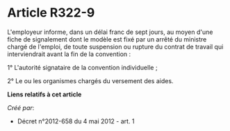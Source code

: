 # Article R322-9

L'employeur informe, dans un délai franc de sept jours, au moyen d'une  fiche de signalement dont le modèle est fixé par un
arrêté du ministre  chargé de l'emploi, de toute suspension ou rupture du contrat de travail  qui interviendrait avant la fin
de la convention : 

1° L'autorité signataire de la convention individuelle ; 

2° Le ou les organismes chargés du versement des aides.

**Liens relatifs à cet article**

_Créé par_:

  - Décret n°2012-658 du 4 mai 2012 - art. 1
